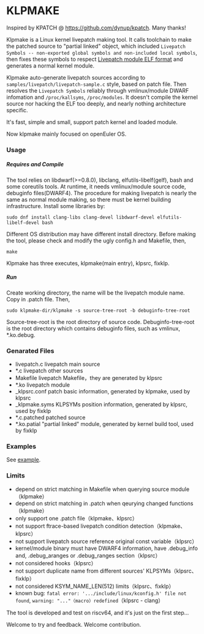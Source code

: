# KLPMAKE

Inspired by KPATCH @ https://github.com/dynup/kpatch. Many thanks!

Klpmake is a Linux kernel livepatch making tool. It calls toolchain to make the patched source to "partial linked" object, which included `Livepatch Symbols -- non-exported global symbols and non-included local symbols`, then fixes these symbols to respect [Livepatch module ELF format](https://www.kernel.org/doc/html/latest/livepatch/module-elf-format.html) and generates a normal kernel module.

Klpmake auto-generate livepatch sources according to `samples/livepatch/livepatch-sample.c` style, based on patch file. Then resolves the `Livepatch Symbols` reliably through vmlinux/module DWARF infomation and `/proc/kallsyms`, `/proc/modules`. It doesn't compile the kernel source nor hacking the ELF too deeply, and nearly nothing architecture specific.

It's fast, simple and small, support patch kernel and loaded module.

Now klpmake mainly focused on openEuler OS.

### Usage

##### Requires and Compile

The tool relies on libdwarf(>=0.8.0), libclang, elfutils-libelf(gelf), bash and some coreutils tools. At runtime, it needs vmlinux/module source code, debuginfo files(DWARF4). The procedure for making livepatch is nearly the same as normal module making, so there must be kernel building infrastructure. Install some libraries by:

```
sudo dnf install clang-libs clang-devel libdwarf-devel elfutils-libelf-devel bash
```

Different OS distribution may have different install directory. Before making the tool, please check and modify the ugly config.h and Makefile, then,
```
make
```

Klpmake has three executes, klpmake(main entry), klpsrc, fixklp.

##### Run

Create working directory, the name will be the livepatch module name. Copy in .patch file. Then,
```
sudo klpmake-dir/klpmake -s source-tree-root -b debuginfo-tree-root
```
Source-tree-root is the root directory of source code. Debuginfo-tree-root is the root directory which contains debuginfo files, such as vmlinux, *.ko.debug.

### Genarated Files

- livepatch.c		livepatch main source
- *.c			    livepatch other sources
- Makefile			livepatch Makefile，they are generated by klpsrc
- *.ko              livepatch module
- _klpsrc.conf      patch basic information, generated by klpmake, used by klpsrc
- _klpmake.syms		KLPSYMs position information, generated by klpsrc, used by fixklp
- *.c.patched       patched source
- *.ko.patial       "partial linked" module, generated by kernel build tool, used by fixklp

### Examples

See [example](example/readme.md).

### Limits

- depend on strict matching in Makefile when querying source module（klpmake）
- depend on strict matching in .patch when qeurying changed functions（klpmake）
- only support one .patch file（klpmake、klpsrc）
- not support ftrace-based livepatch condition detection（klpmake、klpsrc）
- not support livepatch source reference original const variable（klpsrc）
- kernel/module binary must have DWARF4 information, have .debug_info and, .debug_aranges or .debug_ranges section（klpsrc）
- not considered hooks（klpsrc）
- not support duplicate name from different sources' KLPSYMs（klpsrc、fixklp）
- not considered KSYM_NAME_LEN(512) limits（klpsrc、fixklp）
- known bug: `fatal error: '.../include/linux/kconfig.h' file not found`, `warning: "..."（macro）redefined`（klpsrc - clang）

The tool is developed and test on riscv64, and it's just on the first step...

Welcome to try and feedback. Welcome contribution.

